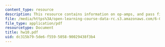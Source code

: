 ```yaml
---
content_type: resource
description: This resource contains information on op-amps, and pass filters.
file: /media/https%3A/open-learning-course-data-rc.s3.amazonaws.com/6-071j-introduction-to-electronics-signals-and-measurement-spring-2006/dc315b795de6f559505890029438f3b4_hw10.pdf
file_type: application/pdf
resourcetype: Document
title: hw10.pdf
uid: dc315b79-5de6-f559-5058-90029438f3b4
---
```

